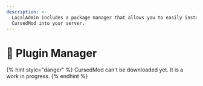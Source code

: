 ```yaml
---
description: >-
  LocalAdmin includes a package manager that allows you to easily install
  CursedMod into your server.
---
```


# 💼 Plugin Manager

{% hint style="danger" %}
CursedMod can't be downloaded yet. It is a work in progress.
{% endhint %}
